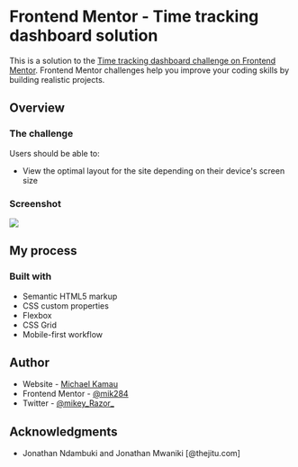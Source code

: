 # Frontend Mentor - Time tracking dashboard solution

This is a solution to the [Time tracking dashboard challenge on Frontend Mentor](https://www.frontendmentor.io/challenges/time-tracking-dashboard-UIQ7167Jw). Frontend Mentor challenges help you improve your coding skills by building realistic projects. 
## Overview

### The challenge

Users should be able to:

- View the optimal layout for the site depending on their device's screen size

### Screenshot

![](./screenshot.jpg)


## My process

### Built with

- Semantic HTML5 markup
- CSS custom properties
- Flexbox
- CSS Grid
- Mobile-first workflow






## Author

- Website - [Michael Kamau](https://www.your-site.com)
- Frontend Mentor - [@mik284](https://www.frontendmentor.io/profile/mik284)
- Twitter - [@mikey_Razor_](https://www.twitter.com/mikey_Razor_)



## Acknowledgments

- Jonathan Ndambuki and Jonathan Mwaniki [@thejitu.com]